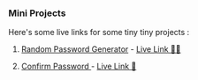 ### Mini Projects

Here's some live links for some tiny tiny projects :

1. [Random Password Generator](./pass%20generator/) - [Live Link 👨‍🚀 ](https://nerdyabhi.github.io/The-Javascript/pass%20generator/)

2. [Confirm Password ](./z-projects/confirmPassword/)- [Live Link 🔑 ](https://nerdyabhi.github.io/The-Javascript/z-projects/confirmPassword/)
